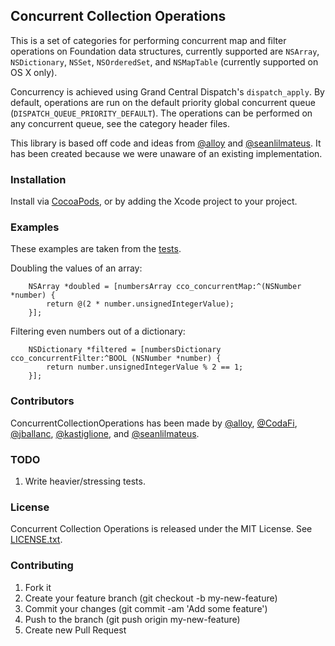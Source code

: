 ## Concurrent Collection Operations

This is a set of categories for performing concurrent map and filter operations
on Foundation data structures, currently supported are `NSArray`,
`NSDictionary`, `NSSet`, `NSOrderedSet`, and `NSMapTable` (currently supported
on OS X only).

Concurrency is achieved using Grand Central Dispatch's `dispatch_apply`. By
default, operations are run on the default priority global concurrent queue
(`DISPATCH_QUEUE_PRIORITY_DEFAULT`). The operations can be performed on any
concurrent queue, see the category header files.

This library is based off code and ideas from [@alloy](https://github.com/alloy)
and [@seanlilmateus](https://github.com/seanlilmateus). It has been created
because we were unaware of an existing implementation.

### Installation

Install via [CocoaPods](http://cocoapods.org/), or by adding the Xcode project
to your project.

### Examples

These examples are taken from the [tests](https://github.com/kastiglione/ConcurrentCollectionOperations/blob/master/ConcurrentCollectionOperationsTests/ConcurrentCollectionOperationsTests.m).

Doubling the values of an array:

```objc
    NSArray *doubled = [numbersArray cco_concurrentMap:^(NSNumber *number) {
        return @(2 * number.unsignedIntegerValue);
    }];
```

Filtering even numbers out of a dictionary:

```objc
    NSDictionary *filtered = [numbersDictionary cco_concurrentFilter:^BOOL (NSNumber *number) {
        return number.unsignedIntegerValue % 2 == 1;
    }];
```

### Contributors

ConcurrentCollectionOperations has been made by [@alloy](https://github.com/alloy),
[@CodaFi](https://github.com/CodaFi), [@jballanc](https://github.com/jballanc),
[@kastiglione](https://github.com/kastiglione), and
[@seanlilmateus](https://github.com/seanlilmateus).

### TODO

1. Write heavier/stressing tests.

### License

Concurrent Collection Operations is released under the MIT License. See
[LICENSE.txt](https://github.com/kastiglione/ConcurrentCollectionOperations/blob/master/LICENSE.txt).

### Contributing

1. Fork it
1. Create your feature branch (git checkout -b my-new-feature)
1. Commit your changes (git commit -am 'Add some feature')
1. Push to the branch (git push origin my-new-feature)
1. Create new Pull Request
